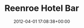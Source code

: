 ---
title:		"Reenroe Hotel Bar"
type:		"photos"
mediatype:		"upload"
location:		"Kerry, Ireland"
date:		"2012-04-01 17:08:38+00:00"
album:		"abandoned"
filename:		"rian-ro-kerry-bar.md"
series:		"kerry"
cl_public_id:		"abandoned/rian-ro-kerry-bar"
cl_version:		1497000108
format:		"tiff"
bytes:		3684208
width:		2174
height:		1440
colours:
- "#2D2D2D"
- "#808080"
- "#D4D3D3"
- "#D8D8D7"
exposure_mode:		"Auto"
program:		"Aperture-priority AE"
aperture:		"2.8"
focal_length:		"35.0 mm"
iso:		"200"
shutter_speed:		"1/20"
metering:		"Multi-segment"
flash:		"Off, Did not fire"
white_balance:		"Custom"
colour_temp:		"5500"
has_crop:		"false"
orientation:		"Horizontal (normal)"
camera_model:		"NIKON D7000"
lens_info:		"35mm f/1.8"
artist:		"Matt Finucane"
x_resolution:		"300"
y_resolution:		"300"
---